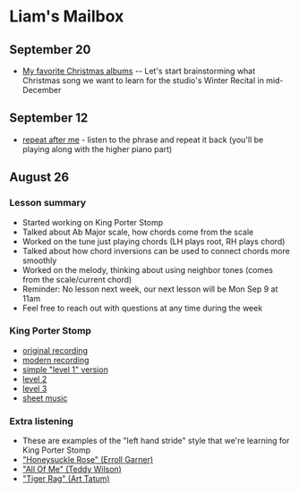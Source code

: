 # Liam's Mailbox

## September 20
- [My favorite Christmas albums](/christmas) -- Let's start brainstorming what Christmas song we want to learn for the studio's Winter Recital in mid-December

## September 12
- [repeat after me](./911.mp3) - listen to the phrase and repeat it back (you'll be playing along with the higher piano part)

## August 26

### Lesson summary
- Started working on King Porter Stomp
- Talked about Ab Major scale, how chords come from the scale
- Worked on the tune just playing chords (LH plays root, RH plays chord)
- Talked about how chord inversions can be used to connect chords more smoothly
- Worked on the melody, thinking about using neighbor tones (comes from the scale/current chord)
- Reminder: No lesson next week, our next lesson will be Mon Sep 9 at 11am
- Feel free to reach out with questions at any time during the week

### King Porter Stomp
- [original recording](./porter.mp3)
- [modern recording](./wodehouse.mp3)
- [simple "level 1" version](./1.mp3)
- [level 2](./2.mp3)
- [level 3](./3.mp3)
- [sheet music](./sheet.pdf)

### Extra listening
- These are examples of the "left hand stride" style that we're learning for King Porter Stomp
- ["Honeysuckle Rose" (Erroll Garner)](https://www.youtube.com/watch?v=VtQpFzu-unE)
- ["All Of Me" (Teddy Wilson)](https://www.youtube.com/watch?v=OHcV9gQvSQg)
- ["Tiger Rag" (Art Tatum)](https://www.youtube.com/watch?v=CaPeks0H3_s)
